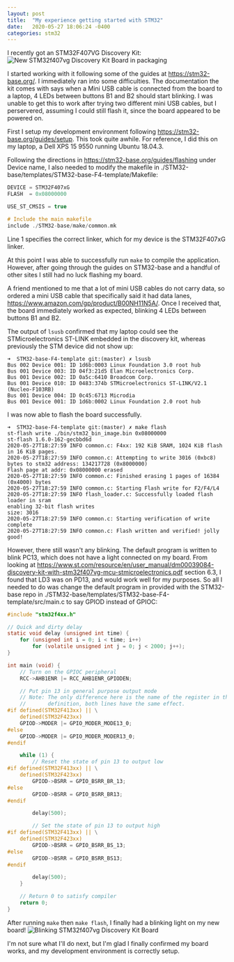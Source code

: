 ```yaml
---
layout: post
title:  "My experience getting started with STM32"
date:   2020-05-27 18:06:24 -0400
categories: stm32
---
```


I recently got an STM32F407VG Discovery Kit:
![New STM32f407vg Discovery Kit Board in packaging](/assets/stm32f407vg_discovery_kit_in_package.jpg)
 
I started working with it following some of the guides at 
https://stm32-base.org/. I immediately ran into some difficulties. The documentation the kit comes with says when a 
Mini USB cable is connected from the board to a laptop, 4 LEDs between buttons B1 and B2 
should start blinking. I was unable to get this to work after trying two different mini USB cables, but I perservered, 
assuming I could still flash it, since the board appeared to be powered on.
 
First I setup my development environment following https://stm32-base.org/guides/setup. This took quite awhile. For 
reference, I did this on my laptop, a Dell XPS 15 9550 running Ubuntu 18.04.3. 

Following the directions in https://stm32-base.org/guides/flashing under Device name, I also needed to modify the 
makefile in ./STM32-base/templates/STM32-base-F4-template/Makefile:
```c
DEVICE = STM32F407xG
FLASH  = 0x08000000

USE_ST_CMSIS = true

# Include the main makefile
include ./STM32-base/make/common.mk

```
Line 1 specifies the correct linker, which for my device is the STM32F407xG linker.

At this point I was able to successfully run `make` to compile the application. However, after going through the guides
on STM32-base and a handful of other sites I still had no luck flashing my board.

A friend mentioned to me that a lot of mini USB cables do not carry data, so ordered a mini USB cable that
specifically said it had data lanes, https://www.amazon.com/gp/product/B00NH11N5A/. Once I received that, the board 
immediately worked as expected, blinking 4 LEDs between buttons B1 and B2. 

The output of `lsusb` confirmed that my laptop could see the STMicroelectronics ST-LINK embedded in the discovery kit, 
whereas previously the STM device did not show up:
```
➜  STM32-base-F4-template git:(master) ✗ lsusb
Bus 002 Device 001: ID 1d6b:0003 Linux Foundation 3.0 root hub
Bus 001 Device 003: ID 04f3:21d5 Elan Microelectronics Corp. 
Bus 001 Device 002: ID 0a5c:6410 Broadcom Corp. 
Bus 001 Device 010: ID 0483:374b STMicroelectronics ST-LINK/V2.1 (Nucleo-F103RB)
Bus 001 Device 004: ID 0c45:6713 Microdia 
Bus 001 Device 001: ID 1d6b:0002 Linux Foundation 2.0 root hub

```
I was now able to flash the board successfully.
```
➜  STM32-base-F4-template git:(master) ✗ make flash
st-flash write ./bin/stm32_bin_image.bin 0x08000000
st-flash 1.6.0-162-gecbbd6d
2020-05-27T18:27:59 INFO common.c: F4xx: 192 KiB SRAM, 1024 KiB flash in 16 KiB pages.
2020-05-27T18:27:59 INFO common.c: Attempting to write 3016 (0xbc8) bytes to stm32 address: 134217728 (0x8000000)
Flash page at addr: 0x08000000 erased
2020-05-27T18:27:59 INFO common.c: Finished erasing 1 pages of 16384 (0x4000) bytes
2020-05-27T18:27:59 INFO common.c: Starting Flash write for F2/F4/L4
2020-05-27T18:27:59 INFO flash_loader.c: Successfully loaded flash loader in sram
enabling 32-bit flash writes
size: 3016
2020-05-27T18:27:59 INFO common.c: Starting verification of write complete
2020-05-27T18:27:59 INFO common.c: Flash written and verified! jolly good!
```

However, there still wasn't any blinking. The default program is written to blink PC13, which does not have a light
connected on my board. From looking at 
https://www.st.com/resource/en/user_manual/dm00039084-discovery-kit-with-stm32f407vg-mcu-stmicroelectronics.pdf 
section 6.3, I found that LD3 was on PD13, and would work well for my purposes. So all I needed to do was change the 
default program in provided with the 
STM32-base repo in ./STM32-base/templates/STM32-base-F4-template/src/main.c to say GPIOD instead of GPIOC:
```c
#include "stm32f4xx.h"

// Quick and dirty delay
static void delay (unsigned int time) {
    for (unsigned int i = 0; i < time; i++)
        for (volatile unsigned int j = 0; j < 2000; j++);
}

int main (void) {
    // Turn on the GPIOC peripheral
    RCC->AHB1ENR |= RCC_AHB1ENR_GPIODEN;

    // Put pin 13 in general purpose output mode
    // Note: The only difference here is the name of the register in the
    //       definition, both lines have the same effect.
#if defined(STM32F413xx) || \
    defined(STM32F423xx)
    GPIOD->MODER |= GPIO_MODER_MODE13_0;
#else
    GPIOD->MODER |= GPIO_MODER_MODER13_0;
#endif

    while (1) {
        // Reset the state of pin 13 to output low
#if defined(STM32F413xx) || \
    defined(STM32F423xx)
        GPIOD->BSRR = GPIO_BSRR_BR_13;
#else
        GPIOD->BSRR = GPIO_BSRR_BR13;
#endif

        delay(500);

        // Set the state of pin 13 to output high
#if defined(STM32F413xx) || \
    defined(STM32F423xx)
        GPIOD->BSRR = GPIO_BSRR_BS_13;
#else
        GPIOD->BSRR = GPIO_BSRR_BS13;
#endif

        delay(500);
    }

    // Return 0 to satisfy compiler
    return 0;
}

```

After running `make` then `make flash`, I finally had a blinking light on my new board!
![Blinking STM32f407vg Discovery Kit Board](/assets/stm32f407vg_discovery_kit_blinky.gif)

I'm not sure what I'll do next, but I'm glad I finally confirmed my
board works, and my development environment is correctly setup.